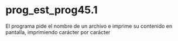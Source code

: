 # prog_est_prog45.1
El programa pide el nombre de un archivo e imprime su contenido en pantalla, imprimiendo carácter por carácter

